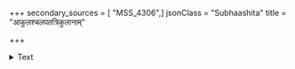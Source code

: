 +++
secondary_sources = [ "MSS_4306",]
jsonClass = "Subhaashita"
title = "आकुलश्चलपतत्रिकुलानाम्"

+++

<details><summary>Text</summary>

आकुलश्चलपतत्रिकुलानाम् आरवैरनुदितौषसरागः।  
आययावहरिदश्वविपाण्डुस् तुल्यतां दिनमुखेन दिनान्तः॥
</details>
